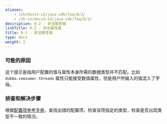 ```yaml
---
aliases:
    - /zh/docs3-v2/java-sdk/faq/0/2/
    - /zh-cn/docs3-v2/java-sdk/faq/0/2/
description: 0-2 - 非法属性值
linkTitle: 0-2 - 非法属性值
title: 0-2 - 非法属性值
type: docs
weight: 2
---
```







### 可能的原因
这个提示是指用户配置的值与属性本身所需的数据类型并不匹配。比如 `dubbo.comsumer.threads` 属性只能接受数值属性，但是用户所输入的值混入了字母。

### 排查和解决步骤
根据[配置项参考手册](../../../reference-manual/config/properties)，查找出错的配置项，检查该项指定的类型，检查是否出现类型不一致的情况。